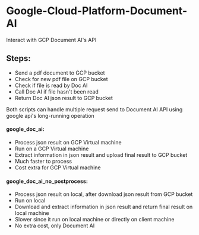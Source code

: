 # Google-Cloud-Platform-Document-AI
Interact with GCP Document AI's API


## Steps:
- Send a pdf document to GCP bucket
- Check for new pdf file on GCP bucket
- Check if file is read by Doc AI
- Call Doc AI if file hasn't been read
- Return Doc AI json result to GCP bucket

Both scripts can handle multiple request send to Document AI API using google api's long-running operation  

#### google_doc_ai:
- Process json result on GCP Virtual machine
- Run on a GCP Virtual machine
- Extract information in json result and upload final result to GCP bucket
- Much faster to process 
- Cost extra for GCP Virtual machine
#### google_doc_ai_no_postprocess: 
- Process json result on local, after download json result from GCP bucket
- Run on local
- Download and extract information in json result and return final result on local machine
- Slower since it run on local machine or directly on client machine
- No extra cost, only Document AI

